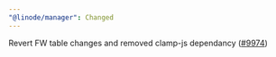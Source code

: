 ```yaml
---
"@linode/manager": Changed
---
```


Revert FW table changes and removed clamp-js dependancy ([#9974](https://github.com/linode/manager/pull/9974))

